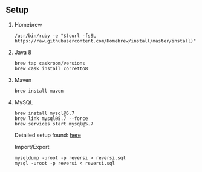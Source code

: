## Setup

1. Homebrew

    ```
    /usr/bin/ruby -e "$(curl -fsSL https://raw.githubusercontent.com/Homebrew/install/master/install)"
    ```

1. Java 8

    ```
    brew tap caskroom/versions
    brew cask install corretto8
    ```
    
1. Maven

    ```
    brew install maven
    ```

1. MySQL

    ```
    brew install mysql@5.7
    brew link mysql@5.7 --force
    brew services start mysql@5.7
    ```

    Detailed setup found: [here](https://gist.github.com/jordanluyke/0118cb3d83c7b1f6659f1b4c470920d7#mysql)

    Import/Export
    ```
    mysqldump -uroot -p reversi > reversi.sql
    mysql -uroot -p reversi < reversi.sql
    ```
